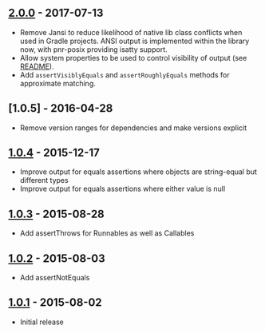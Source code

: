 
## [2.0.0] - 2017-07-13

* Remove Jansi to reduce likelihood of native lib class conflicts when used in Gradle projects. ANSI output is implemented within the library now, with pnr-posix providing isatty support.
* Allow system properties to be used to control visibility of output (see [README](README.md)).
* Add `assertVisiblyEquals` and `assertRoughlyEquals` methods for approximate matching.

## [1.0.5] - 2016-04-28

* Remove version ranges for dependencies and make versions explicit

## [1.0.4] - 2015-12-17

* Improve output for equals assertions where objects are string-equal but different types
* Improve output for equals assertions where either value is null

## [1.0.3] - 2015-08-28

* Add assertThrows for Runnables as well as Callables

## [1.0.2] - 2015-08-03

* Add assertNotEquals

## [1.0.1] - 2015-08-02

* Initial release

[2.0.0]: https://github.com/rnorth/visible-assertions/releases/tag/visible-assertions-2.0.0
[1.0.4]: https://github.com/rnorth/visible-assertions/releases/tag/visible-assertions-1.0.4
[1.0.3]: https://github.com/rnorth/visible-assertions/releases/tag/visible-assertions-1.0.3
[1.0.2]: https://github.com/rnorth/visible-assertions/releases/tag/visible-assertions-1.0.2
[1.0.1]: https://github.com/rnorth/visible-assertions/releases/tag/visible-assertions-1.0.1